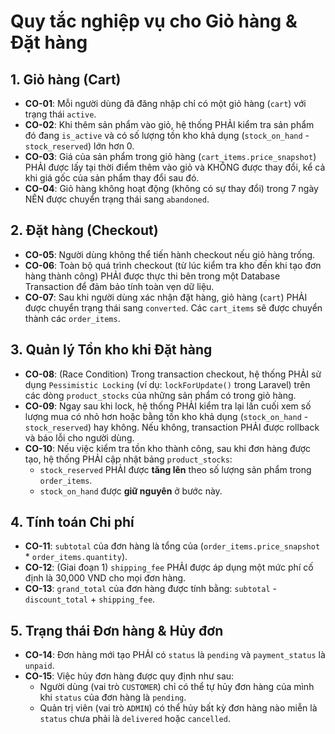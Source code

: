 # Quy tắc nghiệp vụ cho Giỏ hàng & Đặt hàng

## 1. Giỏ hàng (Cart)

-   **CO-01**: Mỗi người dùng đã đăng nhập chỉ có một giỏ hàng (`cart`) với trạng thái `active`.
-   **CO-02**: Khi thêm sản phẩm vào giỏ, hệ thống PHẢI kiểm tra sản phẩm đó đang `is_active` và có số lượng tồn kho khả dụng (`stock_on_hand` - `stock_reserved`) lớn hơn 0.
-   **CO-03**: Giá của sản phẩm trong giỏ hàng (`cart_items.price_snapshot`) PHẢI được lấy tại thời điểm thêm vào giỏ và KHÔNG được thay đổi, kể cả khi giá gốc của sản phẩm thay đổi sau đó.
-   **CO-04**: Giỏ hàng không hoạt động (không có sự thay đổi) trong 7 ngày NÊN được chuyển trạng thái sang `abandoned`.

## 2. Đặt hàng (Checkout)

-   **CO-05**: Người dùng không thể tiến hành checkout nếu giỏ hàng trống.
-   **CO-06**: Toàn bộ quá trình checkout (từ lúc kiểm tra kho đến khi tạo đơn hàng thành công) PHẢI được thực thi bên trong một Database Transaction để đảm bảo tính toàn vẹn dữ liệu.
-   **CO-07**: Sau khi người dùng xác nhận đặt hàng, giỏ hàng (`cart`) PHẢI được chuyển trạng thái sang `converted`. Các `cart_items` sẽ được chuyển thành các `order_items`.

## 3. Quản lý Tồn kho khi Đặt hàng

-   **CO-08**: (Race Condition) Trong transaction checkout, hệ thống PHẢI sử dụng `Pessimistic Locking` (ví dụ: `lockForUpdate()` trong Laravel) trên các dòng `product_stocks` của những sản phẩm có trong giỏ hàng.
-   **CO-09**: Ngay sau khi lock, hệ thống PHẢI kiểm tra lại lần cuối xem số lượng mua có nhỏ hơn hoặc bằng tồn kho khả dụng (`stock_on_hand` - `stock_reserved`) hay không. Nếu không, transaction PHẢI được rollback và báo lỗi cho người dùng.
-   **CO-10**: Nếu việc kiểm tra tồn kho thành công, sau khi đơn hàng được tạo, hệ thống PHẢI cập nhật bảng `product_stocks`:
    -   `stock_reserved` PHẢI được **tăng lên** theo số lượng sản phẩm trong `order_items`.
    -   `stock_on_hand` được **giữ nguyên** ở bước này.

## 4. Tính toán Chi phí

-   **CO-11**: `subtotal` của đơn hàng là tổng của (`order_items.price_snapshot` * `order_items.quantity`).
-   **CO-12**: (Giai đoạn 1) `shipping_fee` PHẢI được áp dụng một mức phí cố định là 30,000 VND cho mọi đơn hàng.
-   **CO-13**: `grand_total` của đơn hàng được tính bằng: `subtotal` - `discount_total` + `shipping_fee`.

## 5. Trạng thái Đơn hàng & Hủy đơn

-   **CO-14**: Đơn hàng mới tạo PHẢI có `status` là `pending` và `payment_status` là `unpaid`.
-   **CO-15**: Việc hủy đơn hàng được quy định như sau:
    -   Người dùng (vai trò `CUSTOMER`) chỉ có thể tự hủy đơn hàng của mình khi `status` của đơn hàng là `pending`.
    -   Quản trị viên (vai trò `ADMIN`) có thể hủy bất kỳ đơn hàng nào miễn là `status` chưa phải là `delivered` hoặc `cancelled`.
